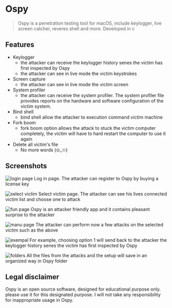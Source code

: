 # Ospy
> Ospy is a penetration testing tool for macOS, include keylogger, live screen catcher, reveres shell and more. Developed in c

## Features
* Keylogger
	* the attacker can receive the keylogger history senes the victim has first inspected by Ospy
	* the attacker can see in live mode the victim keystrokes
* Screen capture
	* the attacker can see in live mode the victim screen
* System profiler
	* the attacker can receive the system profiler. The system profiler file provides reports on the hardware and software configuration of the victim system. 
* Bind shell
	* bind shell allow the attacker to execution command victim machine
* Fork boom
	* fork boom option allows the attack to stuck the victim computer completely, the victim will have to hard restart the computer to use it again
* Delete all victim's file
	* No more words (⊙_☉)	
	
## Screenshots
![login page](https://raw.githubusercontent.com/oririnat/Ospy_RAT/master/screenshots/1.png)
Log in page. The attacker can register to Ospy by buying a license key


![select victim](https://raw.githubusercontent.com/oririnat/Ospy_RAT/master/screenshots/2.png)
Select victim page. The attacker can see his lives connected victim list and choose one to attack


![fun page](https://raw.githubusercontent.com/oririnat/Ospy_RAT/master/screenshots/3.png)
Ospy is an attacker friendly app and it contains pleasant surprise to the attacker

![manu page](https://raw.githubusercontent.com/oririnat/Ospy_RAT/master/screenshots/4.png)
The attacker can perform now a few attacks on the selected victim such as the above


![exempal](https://raw.githubusercontent.com/oririnat/Ospy_RAT/master/screenshots/5.png)
For example, choosing option 1 will send back to the attacker the keylogger history senes the victim has first inspected by Ospy


![folders](https://raw.githubusercontent.com/oririnat/Ospy_RAT/master/screenshots/6.png)
All the files from the attacks and the setup will save in an organized way in Ospy folder


## Legal disclaimer
Ospy is an open source software, designed for educational purpose only. please use it for this designated purpose.
I will not take any responsibility for inappropriate usage in Ospy.
